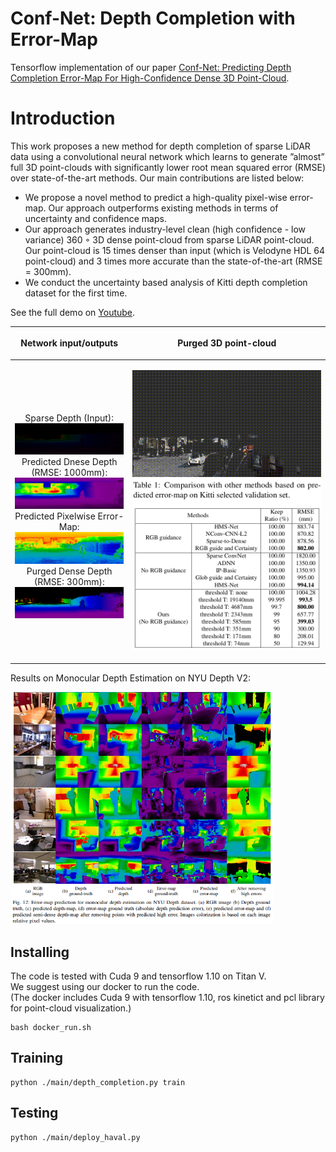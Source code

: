 # Conf-Net: Depth Completion with Error-Map
Tensorflow implementation of our paper [Conf-Net: Predicting Depth Completion Error-Map For
High-Confidence Dense 3D Point-Cloud](https://arxiv.org/abs/1907.10148).

# Introduction
This work proposes a new method for depth completion of sparse LiDAR data using a convolutional neural network which learns to generate ”almost” full 3D point-clouds with significantly lower root mean squared error (RMSE) over state-of-the-art methods. Our main contributions are listed below:

* We propose a novel method to predict a high-quality pixel-wise error-map. Our approach outperforms existing methods in terms of uncertainty and confidence maps.
* Our approach generates industry-level clean (high confidence - low variance) 360 ◦ 3D dense point-cloud from sparse LiDAR point-cloud. Our point-cloud is 15 times denser than input (which is Velodyne HDL 64 point-cloud) and 3 times more accurate than the state-of-the-art (RMSE = 300mm).
* We conduct the uncertainty based analysis of Kitti depth completion dataset for the first time.


See the full demo on [Youtube](https://www.youtube.com/watch?v=owd8QeUkjvA).

| <p align="center">Network input/outputs</p>  | <p align="center">Purged 3D point-cloud</p> |
| ------------- | ------------- |
| <br/><p align="center">Sparse Depth (Input):<br/><img src="images/raw.gif"> <br/> Predicted Dnese Depth (RMSE: 1000mm):<br/> <img align="cener" src="images/mean.gif"><br/> Predicted Pixelwise Error-Map:<br/> <img align="cener" src="images/var.gif"><br/> Purged Dense Depth (RMSE: 300mm):<br/> <img align="cener" src="images/purge.gif"></p>|<p align="center"><img src="images/artak.gif"><img width="400" align="cener" src="images/table.png">
</p>

<!--*Point-Cloud in 3D:*

<img width="420" align="cener" src="images/demo2.gif">
<img width="420" align="cener" src="images/demo3.gif">
<img width="420" align="cener" src="images/demo1.gif">
<img width="420" align="cener" src="images/artak.gif">
-->
Results on Monocular Depth Estimation on NYU Depth V2:

<img width="420" align="cener" src="images/nyu.png">

## Installing
The code is tested with Cuda 9 and tensorflow 1.10 on Titan V.<br/>
We suggest using our docker to run the code.<br/>
(The docker includes Cuda 9 with tensorflow 1.10, ros kinetict and pcl library for point-cloud visualization.)
```
bash docker_run.sh
```
## Training

```
python ./main/depth_completion.py train
```
## Testing
```
python ./main/deploy_haval.py
```


